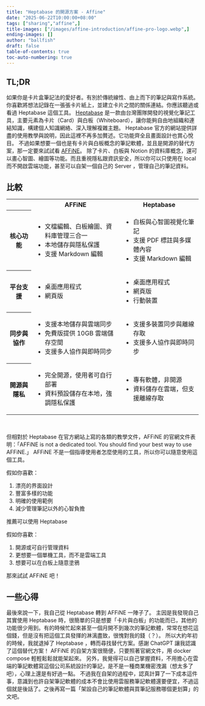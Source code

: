 ```yaml
---
title: "Heptabase 的開源方案 - Affine"
date: "2025-06-22T10:00:00+08:00"
tags: ["sharing","affine",]
title-images: ["/images/affine-introduction/affine-pro-logo.webp",]
ending-images: []
author: "ballfish"
draft: false
table-of-contents: true
toc-auto-numbering: true
---
```

<!-- introduction -->
<!--more-->
<!-- rest of the content -->
## TL;DR
如果你是卡片盒筆記法的愛好者。有別於傳統線性、由上而下的筆記與寫作系統。你喜歡將想法記錄在一張張卡片紙上，並建立卡片之間的關係連結。你應該聽過或看過 Heptabase 這個工具。
[Heptabase](https://heptabase.com/) 是一款由台灣團隊開發的視覺化筆記工具，主要元素為卡片（Card）與白板（Whiteboard），讓你能夠自由地組織和連結知識，構建個人知識網絡、深入理解複雜主題。
Heptabase 官方的網站提供詳盡的使用教學與說明，因此這裡不再多加贅述。它功能齊全且畫面設計也賞心悅目。
不過如果想要一個也是有卡片與白板概念的筆記軟體，並且是開源的替代方案，那一定要來試試看 [AFFiNE](https://affine.pro/)。
除了卡片、白板與 Notion 的資料庫概念，還可以畫心智圖、繪圖等功能。而且重視隱私跟資訊安全，所以你可以只使用在 local 而不開啟雲端功能，甚至可以自架一個自己的 Server ，管理自己的筆記資料。

## 比較

<table>
    <tr>
        <th scope="col"></th>
        <th scope="col">AFFiNE</th>
        <th scope="col">Heptabase</th>
    </tr>
    <tr>
        <th scope"row">核心功能</th>
        <td>
            <ul>
                <li>文檔編輯、白板繪圖、資料庫管理三合一</li>
                <li>本地儲存與隱私保護</li>
                <li>支援 Markdown 編輯</li>
            </ul>
        </td>
        <td>
            <ul>
                <li>白板與心智圖視覺化筆記</li>
                <li>支援 PDF 標註與多媒體內容</li>
                <li>支援 Markdown 編輯</li>
            </ul>
        </td>
    </tr>
    <tr>
        <th scope"row">平台支援</th>
        <td>
            <ul>
                <li>桌面應用程式</li>
                <li>網頁版</li>
            </ul>
        </td>
        <td>
            <ul>
                <li>桌面應用程式</li>
                <li>網頁版</li>
                <li>行動裝置</li>
            </ul>
        </td>
    </tr>
    <tr>
        <th scope"row">同步與協作</th>
        <td>
            <ul>
                <li>支援本地儲存與雲端同步</li>
                <li>免費版提供 10GB 雲端儲存空間</li>
                <li>支援多人協作與即時同步</li>
            </ul>
        </td>
        <td>
            <ul>
                <li>支援多裝置同步與離線存取</li>
                <li>支援多人協作與即時同步</li>
            </ul>
        </td>
    </tr>
    <tr>
        <th scope"row">開源與隱私</th>
        <td>
            <ul>
                <li>完全開源，使用者可自行部署</li>
                <li>資料預設儲存在本地，強調隱私保護</li>
            </ul>
        </td>
        <td>
            <ul>
                <li>專有軟體，非開源</li>
                <li>資料儲存在雲端，但支援離線存取</li>
            </ul>
        </td>
    </tr>
</table>

<br>

但相對於 Heptabase 在官方網站上寫的各類的教學文件，AFFiNE 的官網文件表明：「AFFiNE is not a dedicated tool. You should find your best way to use AFFiNE.」
AFFiNE 不是一個指導使用者怎麼使用的工具，所以你可以隨意使用這個工具。

假如你喜歡：
1. 漂亮的界面設計
2. 豐富多樣的功能
3. 明確的使用範例
4. 減少管理筆記以外的心智負擔

推薦可以使用 Heptabase

假如你喜歡：
1. 開源或可自行管理資料
2. 更想要一個單機工具，而不是雲端工具
3. 想要可以在白板上隨意塗鴉

那來試試 AFFiNE 吧！

## 一些心得
最後來說一下，我自己從 Heptabase 轉到 AFFiNE 一陣子了。
主因是我發現自己其實使用 Heptabase 時，很簡單的只是想要「卡片與白板」的功能而已，其他的功能很少用到。有的時候忙起來甚至一個月開不到幾次的筆記軟體，常常在想花這個錢，但是沒有把這個工具發揮的淋漓盡致，很愧對我的錢（？）。
所以大約年初的時候，我就退掉了 Heptabase ，轉而尋找替代方案。感謝 ChatGPT 讓我認識了這個替代方案！
AFFiNE 的自架方案很簡便，只要照著官網文件，用 docker compose 輕輕鬆鬆就能架起來。
另外，我覺得可以自己掌握資料，不用擔心在雲端的筆記軟體寫這個公司系統設計的筆記，是不是一種商業機密洩漏（想太多了吧），心理上還是有好過一點。
不過我在自架的過程中，認真計算了一下成本這件事，意識到也許自架筆記軟體的成本不會比使用雲服務筆記軟體還要便宜，不過這個就是後話了。之後再寫一篇「架設自己的筆記軟體與買筆記服務哪個更划算」的文吧。
